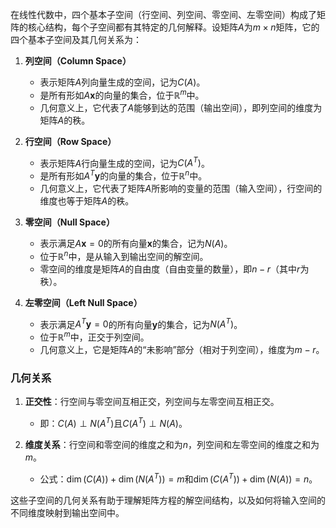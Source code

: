 在线性代数中，四个基本子空间（行空间、列空间、零空间、左零空间）构成了矩阵的核心结构，每个子空间都有其特定的几何解释。设矩阵$A$为$m \times n$矩阵，它的四个基本子空间及其几何关系为：

1. **列空间（Column Space）**
   - 表示矩阵$A$列向量生成的空间，记为$C(A)$。
   - 是所有形如$A \mathbf{x}$的向量的集合，位于$\mathbb{R}^m$中。
   - 几何意义上，它代表了$A$能够到达的范围（输出空间），即列空间的维度为矩阵$A$的秩。

2. **行空间（Row Space）**
   - 表示矩阵$A$行向量生成的空间，记为$C(A^T)$。
   - 是所有形如$A^T \mathbf{y}$的向量的集合，位于$\mathbb{R}^n$中。
   - 几何意义上，它代表了矩阵$A$所影响的变量的范围（输入空间），行空间的维度也等于矩阵$A$的秩。

3. **零空间（Null Space）**
   - 表示满足$A \mathbf{x} = 0$的所有向量$\mathbf{x}$的集合，记为$N(A)$。
   - 位于$\mathbb{R}^n$中，是从输入到输出空间的解空间。
   - 零空间的维度是矩阵$A$的自由度（自由变量的数量），即$n - r$（其中$r$为秩）。

4. **左零空间（Left Null Space）**
   - 表示满足$A^T \mathbf{y} = 0$的所有向量$\mathbf{y}$的集合，记为$N(A^T)$。
   - 位于$\mathbb{R}^m$中，正交于列空间。
   - 几何意义上，它是矩阵$A$的“未影响”部分（相对于列空间），维度为$m - r$。

### 几何关系
1. **正交性**：行空间与零空间互相正交，列空间与左零空间互相正交。
   - 即：$C(A) \perp N(A^T)$且$C(A^T) \perp N(A)$。
   
2. **维度关系**：行空间和零空间的维度之和为$n$，列空间和左零空间的维度之和为$m$。
   - 公式：$\dim(C(A)) + \dim(N(A^T)) = m$和$\dim(C(A^T)) + \dim(N(A)) = n$。

这些子空间的几何关系有助于理解矩阵方程的解空间结构，以及如何将输入空间的不同维度映射到输出空间中。